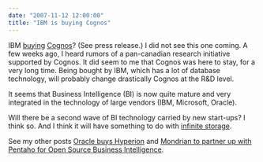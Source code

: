 ```yaml
---
date: "2007-11-12 12:00:00"
title: "IBM is buying Cognos"
---
```




IBM [buying](http://www.dbms2.com/2007/11/12/ibm-is-buying-cognos-%e2%80%93-quick-reactions/) [Cognos](http://www-01.ibm.com/software/analytics/cognos/)? (See press release.) I did not see this one coming. A few weeks ago, I heard rumors of a pan-canadian research initiative supported by Cognos. It did seem to me that Cognos was here to stay, for a very long time. Being bought by IBM, which has a lot of database technology, will probably change drastically Cognos at the R&#038;D level.

It seems that Business Intelligence (BI) is now quite mature and very integrated in the technology of large vendors (IBM, Microsoft, Oracle). 

Will there be a second wave of BI technology carried by new start-ups? I think so. And I think it will have something to do with [infinite storage](/lemire/blog/2007/03/06/wired-ap-technology-and-business-news-from-the-outside-world-on-wiredcom/). 

See my other posts [Oracle buys Hyperion](http://www.daniel-lemire.com/blog/archives/2007/03/02/oracle-buys-hyperion/) and [Mondrian to partner up with Pentaho for Open Source Business Intelligence](/lemire/blog/2005/11/17/mondrian-to-partner-up-with-pentaho-for-open-source-business-intelligence/).

